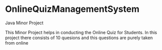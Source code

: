 # OnlineQuizManagementSystem
Java Minor Project

This Minor Project helps in conducting the Online Quiz for Students.
In this project there consists of 10 quesions and this questions are purely taken from online